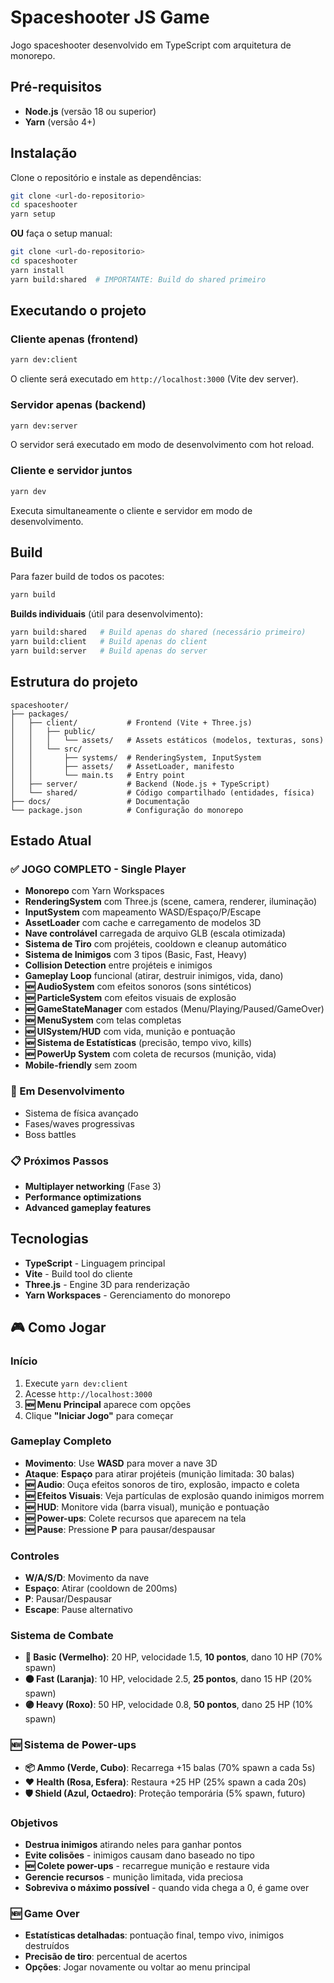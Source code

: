 # Spaceshooter JS Game

Jogo spaceshooter desenvolvido em TypeScript com arquitetura de monorepo.

## Pré-requisitos

- **Node.js** (versão 18 ou superior)
- **Yarn** (versão 4+)

## Instalação

Clone o repositório e instale as dependências:

```bash
git clone <url-do-repositorio>
cd spaceshooter
yarn setup
```

**OU** faça o setup manual:

```bash
git clone <url-do-repositorio>
cd spaceshooter
yarn install
yarn build:shared  # IMPORTANTE: Build do shared primeiro
```

## Executando o projeto

### Cliente apenas (frontend)

```bash
yarn dev:client
```

O cliente será executado em `http://localhost:3000` (Vite dev server).

### Servidor apenas (backend)

```bash
yarn dev:server
```

O servidor será executado em modo de desenvolvimento com hot reload.

### Cliente e servidor juntos

```bash
yarn dev
```

Executa simultaneamente o cliente e servidor em modo de desenvolvimento.

## Build

Para fazer build de todos os pacotes:

```bash
yarn build
```

**Builds individuais** (útil para desenvolvimento):

```bash
yarn build:shared   # Build apenas do shared (necessário primeiro)
yarn build:client   # Build apenas do client
yarn build:server   # Build apenas do server
```

## Estrutura do projeto

```
spaceshooter/
├── packages/
│   ├── client/           # Frontend (Vite + Three.js)
│   │   ├── public/
│   │   │   └── assets/   # Assets estáticos (modelos, texturas, sons)
│   │   └── src/
│   │       ├── systems/  # RenderingSystem, InputSystem
│   │       ├── assets/   # AssetLoader, manifesto
│   │       └── main.ts   # Entry point
│   ├── server/           # Backend (Node.js + TypeScript)
│   └── shared/           # Código compartilhado (entidades, física)
├── docs/                 # Documentação
└── package.json          # Configuração do monorepo
```

## Estado Atual

### ✅ **JOGO COMPLETO** - Single Player
- **Monorepo** com Yarn Workspaces
- **RenderingSystem** com Three.js (scene, camera, renderer, iluminação)
- **InputSystem** com mapeamento WASD/Espaço/P/Escape
- **AssetLoader** com cache e carregamento de modelos 3D
- **Nave controlável** carregada de arquivo GLB (escala otimizada)
- **Sistema de Tiro** com projéteis, cooldown e cleanup automático
- **Sistema de Inimigos** com 3 tipos (Basic, Fast, Heavy)
- **Collision Detection** entre projéteis e inimigos
- **Gameplay Loop** funcional (atirar, destruir inimigos, vida, dano)
- **🆕 AudioSystem** com efeitos sonoros (sons sintéticos)
- **🆕 ParticleSystem** com efeitos visuais de explosão
- **🆕 GameStateManager** com estados (Menu/Playing/Paused/GameOver)
- **🆕 MenuSystem** com telas completas
- **🆕 UISystem/HUD** com vida, munição e pontuação
- **🆕 Sistema de Estatísticas** (precisão, tempo vivo, kills)
- **🆕 PowerUp System** com coleta de recursos (munição, vida)
- **Mobile-friendly** sem zoom

### 🚧 Em Desenvolvimento
- Sistema de física avançado
- Fases/waves progressivas
- Boss battles

### 📋 Próximos Passos
- **Multiplayer networking** (Fase 3)
- **Performance optimizations**
- **Advanced gameplay features**

## Tecnologias

- **TypeScript** - Linguagem principal
- **Vite** - Build tool do cliente
- **Three.js** - Engine 3D para renderização
- **Yarn Workspaces** - Gerenciamento do monorepo

## 🎮 Como Jogar

### Início
1. Execute `yarn dev:client`
2. Acesse `http://localhost:3000`
3. **🆕 Menu Principal** aparece com opções
4. Clique **"Iniciar Jogo"** para começar

### Gameplay Completo
- **Movimento**: Use **WASD** para mover a nave 3D
- **Ataque**: **Espaço** para atirar projéteis (munição limitada: 30 balas)
- **🆕 Audio**: Ouça efeitos sonoros de tiro, explosão, impacto e coleta
- **🆕 Efeitos Visuais**: Veja partículas de explosão quando inimigos morrem
- **🆕 HUD**: Monitore vida (barra visual), munição e pontuação
- **🆕 Power-ups**: Colete recursos que aparecem na tela
- **🆕 Pause**: Pressione **P** para pausar/despausar

### Controles
- **W/A/S/D**: Movimento da nave
- **Espaço**: Atirar (cooldown de 200ms)
- **P**: Pausar/Despausar
- **Escape**: Pause alternativo

### Sistema de Combate
- **🔴 Basic (Vermelho)**: 20 HP, velocidade 1.5, **10 pontos**, dano 10 HP (70% spawn)
- **🟠 Fast (Laranja)**: 10 HP, velocidade 2.5, **25 pontos**, dano 15 HP (20% spawn)
- **🟣 Heavy (Roxo)**: 50 HP, velocidade 0.8, **50 pontos**, dano 25 HP (10% spawn)

### 🆕 Sistema de Power-ups
- **📦 Ammo (Verde, Cubo)**: Recarrega +15 balas (70% spawn a cada 5s)
- **❤️ Health (Rosa, Esfera)**: Restaura +25 HP (25% spawn a cada 20s)
- **🛡️ Shield (Azul, Octaedro)**: Proteção temporária (5% spawn, futuro)

### Objetivos
- **Destrua inimigos** atirando neles para ganhar pontos
- **Evite colisões** - inimigos causam dano baseado no tipo
- **🆕 Colete power-ups** - recarregue munição e restaure vida
- **Gerencie recursos** - munição limitada, vida preciosa
- **Sobreviva o máximo possível** - quando vida chega a 0, é game over

### 🆕 Game Over
- **Estatísticas detalhadas**: pontuação final, tempo vivo, inimigos destruídos
- **Precisão de tiro**: percentual de acertos
- **Opções**: Jogar novamente ou voltar ao menu principal